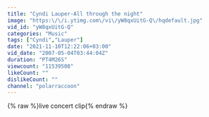 ```yaml
---
title: "Cyndi Lauper-All through the night"
image: "https:\/\/i.ytimg.com\/vi\/yW8qxUitG-Q\/hqdefault.jpg"
vid_id: "yW8qxUitG-Q"
categories: "Music"
tags: ["Cyndi","Lauper"]
date: "2021-11-10T12:22:06+03:00"
vid_date: "2007-05-04T03:44:04Z"
duration: "PT4M26S"
viewcount: "11539508"
likeCount: ""
dislikeCount: ""
channel: "polarraccoon"
---
```

{% raw %}live concert clip{% endraw %}
